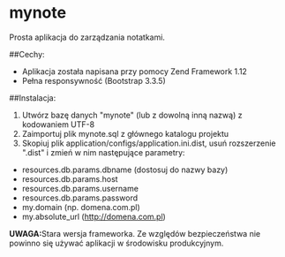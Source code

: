 # mynote
Prosta aplikacja do zarządzania notatkami.

##Cechy: 
- Aplikacja została napisana przy pomocy Zend Framework 1.12
- Pełna responsywność (Bootstrap 3.3.5)

##Instalacja:

1. Utwórz bazę danych "mynote" (lub z dowolną inną nazwą) z kodowaniem UTF-8<br />
2. Zaimportuj plik mynote.sql z głównego katalogu projektu<br />
3. Skopiuj plik application/configs/application.ini.dist, usuń rozszerzenie ".dist" i zmień w nim następujące parametry:<br/>
  - resources.db.params.dbname (dostosuj do nazwy bazy)
  - resources.db.params.host
  - resources.db.params.username
  - resources.db.params.password
  - my.domain (np. domena.com.pl)
  - my.absolute_url (http://domena.com.pl)<br />

<strong>UWAGA:</strong>Stara wersja frameworka. Ze względów bezpieczeństwa nie powinno się używać aplikacji w środowisku produkcyjnym.
